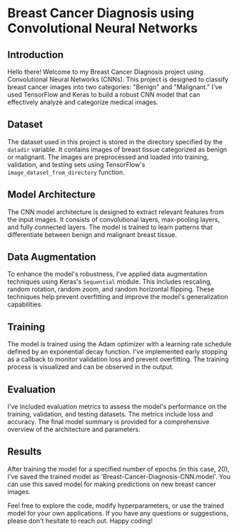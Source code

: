 # Breast Cancer Diagnosis using Convolutional Neural Networks

## Introduction
Hello there! Welcome to my Breast Cancer Diagnosis project using Convolutional Neural Networks (CNNs). This project is designed to classify breast cancer images into two categories: "Benign" and "Malignant." I've used TensorFlow and Keras to build a robust CNN model that can effectively analyze and categorize medical images.

## Dataset
The dataset used in this project is stored in the directory specified by the `datadir` variable. It contains images of breast tissue categorized as benign or malignant. The images are preprocessed and loaded into training, validation, and testing sets using TensorFlow's `image_dataset_from_directory` function.

## Model Architecture
The CNN model architecture is designed to extract relevant features from the input images. It consists of convolutional layers, max-pooling layers, and fully connected layers. The model is trained to learn patterns that differentiate between benign and malignant breast tissue.

## Data Augmentation
To enhance the model's robustness, I've applied data augmentation techniques using Keras's `Sequential` module. This includes rescaling, random rotation, random zoom, and random horizontal flipping. These techniques help prevent overfitting and improve the model's generalization capabilities.

## Training
The model is trained using the Adam optimizer with a learning rate schedule defined by an exponential decay function. I've implemented early stopping as a callback to monitor validation loss and prevent overfitting. The training process is visualized and can be observed in the output.

## Evaluation
I've included evaluation metrics to assess the model's performance on the training, validation, and testing datasets. The metrics include loss and accuracy. The final model summary is provided for a comprehensive overview of the architecture and parameters.

## Results
After training the model for a specified number of epochs (in this case, 20), I've saved the trained model as 'Breast-Cancer-Diagnosis-CNN.model'. You can use this saved model for making predictions on new breast cancer images.

Feel free to explore the code, modify hyperparameters, or use the trained model for your own applications. If you have any questions or suggestions, please don't hesitate to reach out. Happy coding!